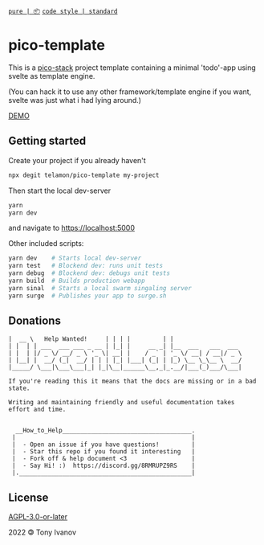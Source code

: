 [`pure | 📦`](https://github.com/telamon/create-pure)
[`code style | standard`](https://standardjs.com/)

# pico-template

This is a [pico-stack](https://github.com/telamon/picostack) project template
containing a minimal 'todo'-app using svelte
as template engine.

(You can hack it to use any other framework/template engine if you want, svelte was just what i had lying around.)

[DEMO](https://pico-todo.surge.sh/)

## Getting started

Create your project if you already haven't

```bash
npx degit telamon/pico-template my-project
```

Then start the local dev-server

```bash
yarn
yarn dev
```

and navigate to [https://localhost:5000](https://localhost:5000)

Other included scripts:

```bash
yarn dev    # Starts local dev-server
yarn test   # Blockend dev: runs unit tests
yarn debug  # Blockend dev: debugs unit tests
yarn build  # Builds production webapp
yarn sinal  # Starts a local swarm singaling server
yarn surge  # Publishes your app to surge.sh
```

## Donations

```ad
|  __ \   Help Wanted!     | | | |         | |
| |  | | ___  ___ ___ _ __ | |_| |     __ _| |__  ___   ___  ___
| |  | |/ _ \/ __/ _ \ '_ \| __| |    / _` | '_ \/ __| / __|/ _ \
| |__| |  __/ (_|  __/ | | | |_| |___| (_| | |_) \__ \_\__ \  __/
|_____/ \___|\___\___|_| |_|\__|______\__,_|_.__/|___(_)___/\___|

If you're reading this it means that the docs are missing or in a bad state.

Writing and maintaining friendly and useful documentation takes
effort and time.


  __How_to_Help____________________________________.
 |                                                 |
 |  - Open an issue if you have questions!         |
 |  - Star this repo if you found it interesting   |
 |  - Fork off & help document <3                  |
 |  - Say Hi! :)  https://discord.gg/8RMRUPZ9RS    |
 |.________________________________________________|
```

## License

[AGPL-3.0-or-later](./LICENSE)

2022 &#x1f12f; Tony Ivanov
